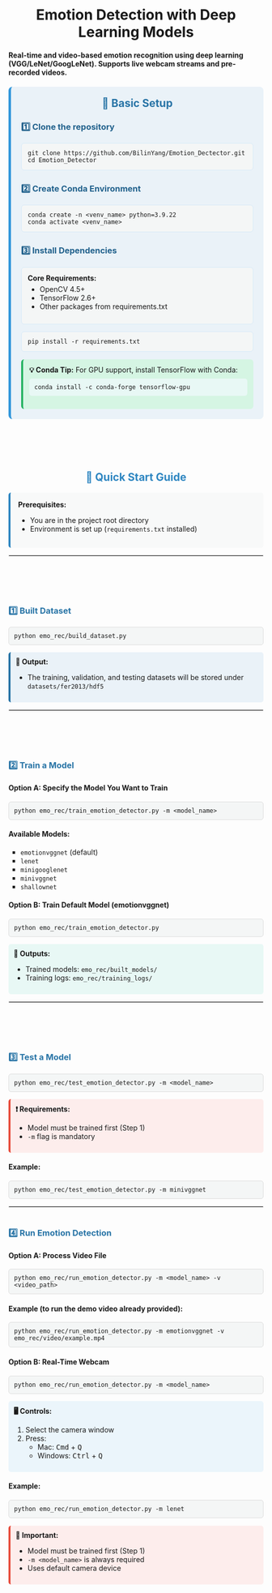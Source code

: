 <h1 align="center">Emotion Detection with Deep Learning Models</h1>
<h4>Real-time and video-based emotion recognition using deep learning (VGG/LeNet/GoogLeNet).  
Supports live webcam streams and pre-recorded videos.  </h4>


<div style="background-color: #eaf2f8; padding: 20px; border-radius: 8px; margin: 20px 0; border-left: 5px solid #3498db;">
  <h2 align="center" style="color: #2874a6; margin-top: 0;">🔧 Basic Setup</h2>
  
  <h3 style="color: #21618c;">1️⃣ Clone the repository</h3>
  <pre style="background-color: #f4f6f6; padding: 12px; border-radius: 6px; border: 1px solid #d6eaf8;">
<code>git clone https://github.com/BilinYang/Emotion_Dectector.git
cd Emotion_Detector</code></pre>
  
  <h3 style="color: #21618c; margin-top: 25px;">2️⃣ Create Conda Environment</h3>
  <pre style="background-color: #f4f6f6; padding: 12px; border-radius: 6px; border: 1px solid #d6eaf8;">
<code>conda create -n &lt;venv_name&gt; python=3.9.22
conda activate &lt;venv_name&gt;</code></pre>
  
  <h3 style="color: #21618c; margin-top: 25px;">3️⃣ Install Dependencies</h3>
  <div style="background-color: #f4f6f6; padding: 12px; border-radius: 6px; border: 1px solid #d6eaf8; margin-bottom: 10px;">
    <strong>Core Requirements:</strong>
    <ul style="margin-top: 5px;">
      <li>OpenCV 4.5+</li>
      <li>TensorFlow 2.6+</li>
      <li>Other packages from requirements.txt</li>
    </ul>
  </div>
  
  <pre style="background-color: #f4f6f6; padding: 12px; border-radius: 6px; border: 1px solid #d6eaf8;">
<code>pip install -r requirements.txt</code></pre>
  
  <div style="background-color: #d5f5e3; padding: 12px; border-radius: 6px; margin-top: 15px; border-left: 4px solid #28b463;">
    <strong>💡 Conda Tip:</strong> For GPU support, install TensorFlow with Conda:
    <pre style="background-color: #e8f8f5; padding: 10px; border-radius: 5px; margin-top: 8px;">
<code>conda install -c conda-forge tensorflow-gpu</code></pre>
  </div>
</div>





<h1 style="visibility: hidden;">&nbsp;</h1>
<h2 align="center" style="color: #2e86c1;">🚀 Quick Start Guide</h2>

<div style="background-color: #f8f9f9; padding: 15px; border-radius: 5px; border-left: 4px solid #2e86c1;">
  <strong>Prerequisites:</strong>
  <ul>
    <li>You are in the project root directory</li>
    <li>Environment is set up (<code>requirements.txt</code> installed)</li>
  </ul>
</div>

<hr style="border: 1px solid #ddd;">



<h1 style="visibility: hidden;">&nbsp;</h1>
<h3 style="color: #2874a6;">1️⃣ Built Dataset</h3>

<pre style="background-color: #f4f6f6; padding: 10px; border-radius: 5px; border: 1px solid #ddd;">
<code>python emo_rec/build_dataset.py</code></pre>

<div style="background-color: #eaf2f8; padding: 10px; border-radius: 5px; border-left: 4px solid #2874a6;">
  <strong>📁 Output:</strong>
  <ul>
    <li>The training, validation, and testing datasets will be stored under <code>datasets/fer2013/hdf5</code></li>
  </ul>
</div>

<hr style="border: 1px solid #ddd;">





<h1 style="visibility: hidden;">&nbsp;</h1>
<h3 style="color: #2874a6;">2️⃣ Train a Model</h3>

<h4>Option A: Specify the Model You Want to Train</h4>
<pre style="background-color: #f4f6f6; padding: 10px; border-radius: 5px; border: 1px solid #ddd;">
<code>python emo_rec/train_emotion_detector.py -m &lt;model_name&gt;</code></pre>

<h4>Available Models:</h4>
<ul style="list-style-type: square;">
  <li><code>emotionvggnet</code> (default)</li>
  <li><code>lenet</code></li>
  <li><code>minigooglenet</code></li>
  <li><code>minivggnet</code></li>
  <li><code>shallownet</code></li>
</ul>

<h4>Option B: Train Default Model (emotionvggnet)</h4>
<pre style="background-color: #f4f6f6; padding: 10px; border-radius: 5px; border: 1px solid #ddd;">
<code>python emo_rec/train_emotion_detector.py</code></pre>

<div style="background-color: #e8f8f5; padding: 10px; border-radius: 5px; margin-top: 10px;">
  <strong>📁 Outputs:</strong>
  <ul>
    <li>Trained models: <code>emo_rec/built_models/</code></li>
    <li>Training logs: <code>emo_rec/training_logs/</code></li>
  </ul>
</div>

<hr style="border: 1px solid #ddd;">





<h1 style="visibility: hidden;">&nbsp;</h1>
<h3 style="color: #2874a6;">3️⃣ Test a Model</h3>

<pre style="background-color: #f4f6f6; padding: 10px; border-radius: 5px; border: 1px solid #ddd;">
<code>python emo_rec/test_emotion_detector.py -m &lt;model_name&gt;</code></pre>

<div style="background-color: #fdedec; padding: 10px; border-radius: 5px; border-left: 4px solid #e74c3c;">
  <strong>❗ Requirements:</strong>
  <ul>
    <li>Model must be trained first (Step 1)</li>
    <li><code>-m</code> flag is mandatory</li>
  </ul>
</div>

<h4>Example:</h4>
<pre style="background-color: #f4f6f6; padding: 10px; border-radius: 5px; border: 1px solid #ddd;">
<code>python emo_rec/test_emotion_detector.py -m minivggnet</code></pre>

<hr style="border: 1px solid #ddd;">





<h1></h1>
<h3 style="color: #2874a6;">4️⃣ Run Emotion Detection</h3>

<h4>Option A: Process Video File</h4>
<pre style="background-color: #f4f6f6; padding: 10px; border-radius: 5px; border: 1px solid #ddd;">
<code>python emo_rec/run_emotion_detector.py -m &lt;model_name&gt; -v &lt;video_path&gt;</code></pre>

<h4>Example (to run the demo video already provided):</h4>
<pre style="background-color: #f4f6f6; padding: 10px; border-radius: 5px; border: 1px solid #ddd;">
<code>python emo_rec/run_emotion_detector.py -m emotionvggnet -v emo_rec/video/example.mp4</code></pre>

<h4>Option B: Real-Time Webcam</h4>
<pre style="background-color: #f4f6f6; padding: 10px; border-radius: 5px; border: 1px solid #ddd;">
<code>python emo_rec/run_emotion_detector.py -m &lt;model_name&gt;</code></pre>

<div style="background-color: #ebf5fb; padding: 10px; border-radius: 5px; margin-top: 10px;">
  <strong>🖥️ Controls:</strong>
  <ol>
    <li>Select the camera window</li>
    <li>Press:
      <ul>
        <li>Mac: <kbd>Cmd</kbd> + <kbd>Q</kbd></li>
        <li>Windows: <kbd>Ctrl</kbd> + <kbd>Q</kbd></li>
      </ul>
    </li>
  </ol>
</div>

<h4>Example:</h4>
<pre style="background-color: #f4f6f6; padding: 10px; border-radius: 5px; border: 1px solid #ddd;">
<code>python emo_rec/run_emotion_detector.py -m lenet</code></pre>

<div style="background-color: #fdedec; padding: 10px; border-radius: 5px; border-left: 4px solid #e74c3c; margin-top: 15px;">
  <strong>🔴 Important:</strong>
  <ul>
    <li>Model must be trained first (Step 1)</li>
    <li><code>-m &lt;model_name&gt;</code> is always required</li>
    <li>Uses default camera device</li>
  </ul>
</div>

